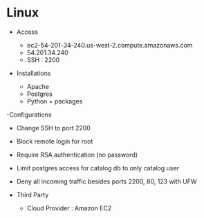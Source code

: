 # Linux
- Access
  - ec2-54-201-34-240.us-west-2.compute.amazonaws.com
  - 54.201.34.240
  - SSH : 2200

- Installations
  - Apache
  - Postgres
  - Python + packages

-Configurations
  - Change SSH to port 2200
  - Block remote login for root
  - Require RSA authentication (no password)
  - Limit postgres access for catalog db to only catalog user
  - Deny all incoming traffic besides ports 2200, 80, 123 with UFW
 
- Third Party
  - Cloud Provider : Amazon EC2
